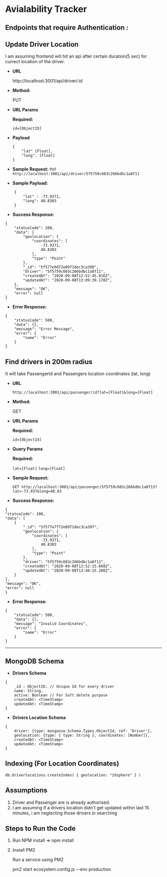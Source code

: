 # Avialability Tracker

## Endpoints that require Authentication :

**Update Driver Location**
---- 

I am assuming frontend will hit an api after certain duration(5 sec) for currect location of the driver.

* **URL**

    http://localhost:3001/api/driver/:id

* **Method:**

    PUT

*  **URL Params**

    **Required:**
 
   `id=[ObjectID]`
   
*  **Payload**

    ```
    {
        "lat" [Float],
        "long": [Float]
    }
    ```

* **Sample Request:**
 `PUT http://localhost:3001/api/driver/5f5759c603c266bdbc1a8f11`


* **Sample Payload:**
```
    {
        "lat" : -73.9371,
        "long": 40.8303
    }
```
* **Success Response:**
```
{
    "statusCode": 200,
    "data": {
        "geolocation": {
            "coordinates": [
                -73.9371,
                40.8303
            ],
            "type": "Point"
        },
        "_id": "5f577e9d72e0971dec3ca398",
        "driver": "5f5759c603c266bdbc1a8f11",
        "createdAt": "2020-09-08T12:52:45.816Z",
        "updatedAt": "2020-09-08T13:09:39.178Z",
    },
    "message": "OK",
    "error": null
}
```

* **Error Response:**
```
{
    "statusCode": 500,
    "data": {},
    "message": "Error Message",
    "error": {
        "name": "Error"
    }
}
```

**Find drivers in 200m radius**
---- 
 

It will take PassengerId and Passengers location coordinates (lat, long)

* **URL**

    `http://localhost:3001/api/passenger/id?lat=[Float]&long=[Float]`

* **Method:**

    GET

*  **URL Params**

    **Required:**
 
   `id=[ObjectId]`


*  **Query Params**

    **Required:**

    `lat=[Float]`
    `long=[Float]`



* **Sample Request:**

    `GET http://localhost:3001/api/passenger/5f5759c603c266bdbc1a8f13?lat=-73.937&long=40.83`


* **Success Response:**
```
{
"statusCode": 200,
"data": [
    {
        "_id": "5f577e7f72e0971dec3ca397",
        "geolocation": {
            "coordinates": [
                -73.9371,
                40.8303
            ],
            "type": "Point"
        },
        "driver": "5f5759c603c266bdbc1a8f11",
        "createdAt": "2020-09-08T12:52:15.668Z",
        "updatedAt": "2020-09-08T13:46:25.208Z",
    }
],
"message": "OK",
"error": null
}
```

* **Error Response:**
```
{
    "statusCode": 500,
    "data": {},
    "message": "Invalid Coordinates",
    "error": {
        "name": "Error"
    }
}
```
---------------------------------------------
**MongoDB Schema**
---- 

* **Drivers Schema**

```
{
    _id : ObjectID, // Unique Id for every driver
    name: String,
    active: Boolean // For Soft delete purpose
    createdAt: <TimeStamp>
    updatedAt: <TimeStamp>
}
```

* **Drivers Location Schema**
```
{
    driver: {type: mongoose.Schema.Types.ObjectId, ref: 'Driver'},
    geolocation: {type: { type: String }, coordinates: [Number]},
    createdAt: <TimeStamp>
    updatedAt: <TimeStamp>
}
```


**Indexing (For Location Coordinates)**
---- 
```db.driverlocations.createIndex( { geolocation: "2dsphere" } )```

**Assumptions**
----

1. Driver and Passenger are is already authorised.
2. I am assuming if a drivers location didn't get updated within last 15 minutes, i am neglecting those drivers in searching



**Steps to Run the Code**
----

1. Run NPM install => npm install
2. Install PM2

    Run a service using PM2

    pm2 start ecosystem.config.js --env production


